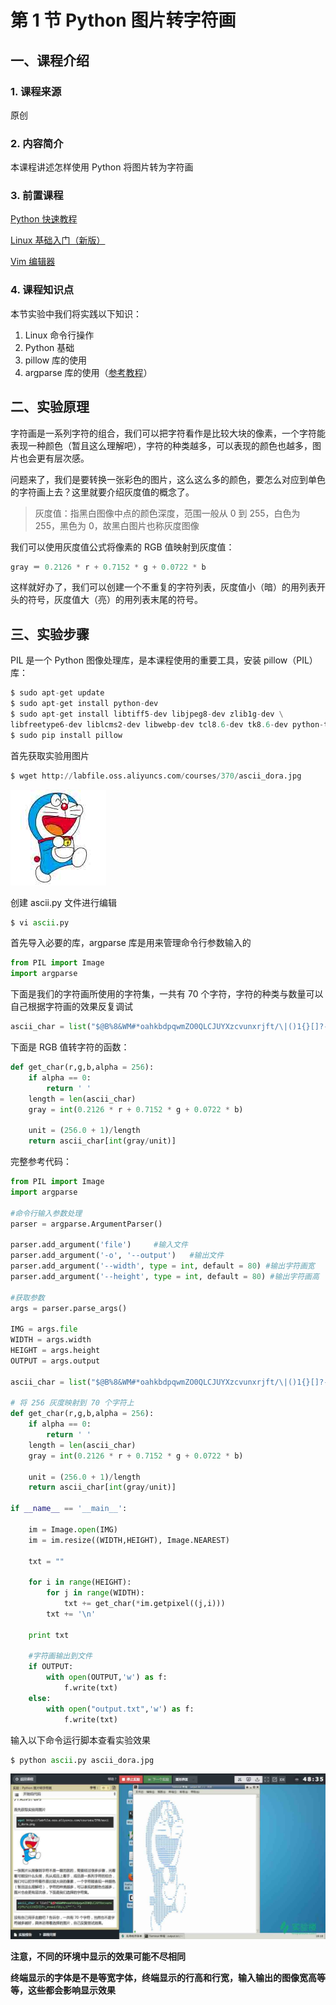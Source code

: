 # 第 1 节 Python 图片转字符画

## 一、课程介绍

### 1\. 课程来源

原创

### 2\. 内容简介

本课程讲述怎样使用 Python 将图片转为字符画

### 3\. 前置课程

[Python 快速教程](https://www.shiyanlou.com/courses/214)

[Linux 基础入门（新版）](https://www.shiyanlou.com/courses/1)

[Vim 编辑器](https://www.shiyanlou.com/courses/2)

### 4\. 课程知识点

本节实验中我们将实践以下知识：

1.  Linux 命令行操作
2.  Python 基础
3.  pillow 库的使用
4.  argparse 库的使用（[参考教程](http://blog.ixxoo.me/argparse.html)）

## 二、实验原理

字符画是一系列字符的组合，我们可以把字符看作是比较大块的像素，一个字符能表现一种颜色（暂且这么理解吧），字符的种类越多，可以表现的颜色也越多，图片也会更有层次感。

问题来了，我们是要转换一张彩色的图片，这么这么多的颜色，要怎么对应到单色的字符画上去？这里就要介绍灰度值的概念了。

> 灰度值：指黑白图像中点的颜色深度，范围一般从 0 到 255，白色为 255，黑色为 0，故黑白图片也称灰度图像

我们可以使用灰度值公式将像素的 RGB 值映射到灰度值：

```py
gray ＝ 0.2126 * r + 0.7152 * g + 0.0722 * b 
```

这样就好办了，我们可以创建一个不重复的字符列表，灰度值小（暗）的用列表开头的符号，灰度值大（亮）的用列表末尾的符号。

## 三、实验步骤

PIL 是一个 Python 图像处理库，是本课程使用的重要工具，安装 pillow（PIL）库：

```py
$ sudo apt-get update
$ sudo apt-get install python-dev
$ sudo apt-get install libtiff5-dev libjpeg8-dev zlib1g-dev \
libfreetype6-dev liblcms2-dev libwebp-dev tcl8.6-dev tk8.6-dev python-tk
$ sudo pip install pillow 
```

首先获取实验用图片

```py
$ wget http://labfile.oss.aliyuncs.com/courses/370/ascii_dora.jpg 
```

![此处输入图片的描述](img/document-uid8834labid1191timestamp1468333772986.jpg)

创建 ascii.py 文件进行编辑

```py
$ vi ascii.py 
```

首先导入必要的库，argparse 库是用来管理命令行参数输入的

```py
from PIL import Image
import argparse 
```

下面是我们的字符画所使用的字符集，一共有 70 个字符，字符的种类与数量可以自己根据字符画的效果反复调试

```py
ascii_char = list("$@B%8&WM#*oahkbdpqwmZO0QLCJUYXzcvunxrjft/\|()1{}[]?-_+~<>i!lI;:,\"^`'. ") 
```

下面是 RGB 值转字符的函数：

```py
def get_char(r,g,b,alpha = 256):
    if alpha == 0:
        return ' '
    length = len(ascii_char)
    gray = int(0.2126 * r + 0.7152 * g + 0.0722 * b)

    unit = (256.0 + 1)/length
    return ascii_char[int(gray/unit)] 
```

完整参考代码：

```py
from PIL import Image
import argparse

#命令行输入参数处理
parser = argparse.ArgumentParser()

parser.add_argument('file')     #输入文件
parser.add_argument('-o', '--output')   #输出文件
parser.add_argument('--width', type = int, default = 80) #输出字符画宽
parser.add_argument('--height', type = int, default = 80) #输出字符画高

#获取参数
args = parser.parse_args()

IMG = args.file
WIDTH = args.width
HEIGHT = args.height
OUTPUT = args.output

ascii_char = list("$@B%8&WM#*oahkbdpqwmZO0QLCJUYXzcvunxrjft/\|()1{}[]?-_+~<>i!lI;:,\"^`'. ")

# 将 256 灰度映射到 70 个字符上
def get_char(r,g,b,alpha = 256):
    if alpha == 0:
        return ' '
    length = len(ascii_char)
    gray = int(0.2126 * r + 0.7152 * g + 0.0722 * b)

    unit = (256.0 + 1)/length
    return ascii_char[int(gray/unit)]

if __name__ == '__main__':

    im = Image.open(IMG)
    im = im.resize((WIDTH,HEIGHT), Image.NEAREST)

    txt = ""

    for i in range(HEIGHT):
        for j in range(WIDTH):
            txt += get_char(*im.getpixel((j,i)))
        txt += '\n'

    print txt

    #字符画输出到文件
    if OUTPUT:
        with open(OUTPUT,'w') as f:
            f.write(txt)
    else:
        with open("output.txt",'w') as f:
            f.write(txt) 
```

输入以下命令运行脚本查看实验效果

```py
$ python ascii.py ascii_dora.jpg 
```

![此处输入图片的描述](img/document-uid8834labid1191timestamp1437128425410.jpg)

**注意，不同的环境中显示的效果可能不尽相同**

**终端显示的字体是不是等宽字体，终端显示的行高和行宽，输入输出的图像宽高等等，这些都会影响显示效果**